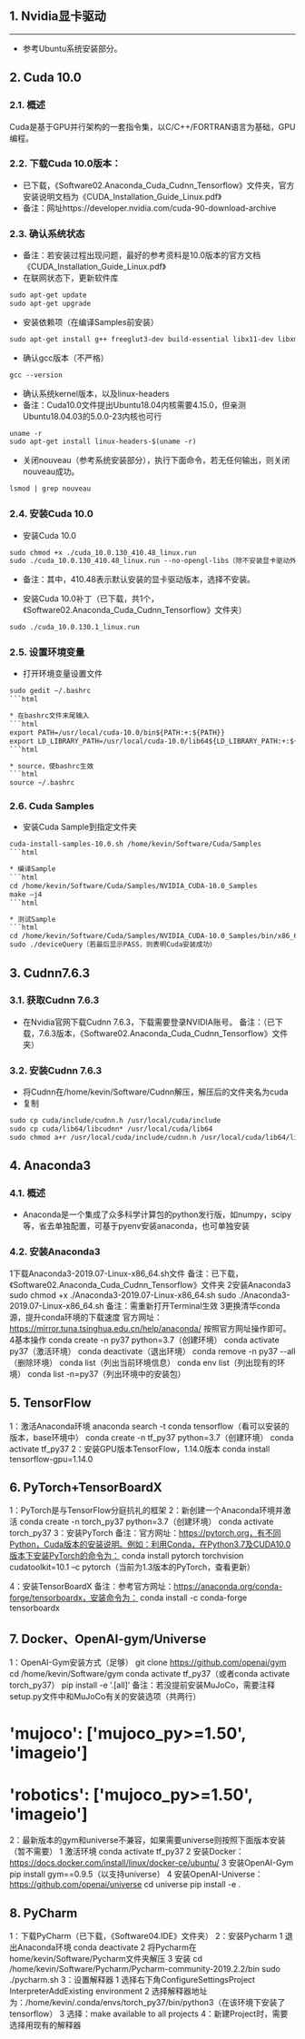## 1. Nvidia显卡驱动
----------
* 参考Ubuntu系统安装部分。


## 2. Cuda 10.0

### 2.1. 概述
Cuda是基于GPU并行架构的一套指令集，以C/C++/FORTRAN语言为基础，GPU编程。

### 2.2. 下载Cuda 10.0版本：
* 已下载，《Software02.Anaconda_Cuda_Cudnn_Tensorflow》文件夹，官方安装说明文档为《CUDA_Installation_Guide_Linux.pdf》
* 备注：网址https://developer.nvidia.com/cuda-90-download-archive

### 2.3. 确认系统状态
* 备注：若安装过程出现问题，最好的参考资料是10.0版本的官方文档《CUDA_Installation_Guide_Linux.pdf》
* 在联网状态下，更新软件库
```html
sudo apt-get update
sudo apt-get upgrade
```

* 安装依赖项（在编译Samples前安装）
```html
sudo apt-get install g++ freeglut3-dev build-essential libx11-dev libxmu-dev libxi-dev libglu1-mesa libglu1-mesa-dev
```

* 确认gcc版本（不严格）
```html
gcc --version
```

* 确认系统kernel版本，以及linux-headers
* 备注：Cuda10.0文件提出Ubuntu18.04内核需要4.15.0，但亲测Ubuntu18.04.03的5.0.0-23内核也可行
```html
uname -r
sudo apt-get install linux-headers-$(uname -r)
```

* 关闭nouveau（参考系统安装部分），执行下面命令，若无任何输出，则关闭nouveau成功。
```html
lsmod | grep nouveau
```

### 2.4. 安装Cuda 10.0
* 安装Cuda 10.0
```html
sudo chmod +x ./cuda_10.0.130_410.48_linux.run
sudo ./cuda_10.0.130_410.48_linux.run --no-opengl-libs（除不安装显卡驱动外，其余按默认选择即可）
```

* 备注：其中，410.48表示默认安装的显卡驱动版本，选择不安装。

* 安装Cuda 10.0补丁（已下载，共1个，《Software02.Anaconda_Cuda_Cudnn_Tensorflow》文件夹）
```html
sudo ./cuda_10.0.130.1_linux.run
```

### 2.5. 设置环境变量
* 打开环境变量设置文件
```html
sudo gedit ~/.bashrc
```html

* 在bashrc文件末尾输入
```html
export PATH=/usr/local/cuda-10.0/bin${PATH:+:${PATH}}
export LD_LIBRARY_PATH=/usr/local/cuda-10.0/lib64${LD_LIBRARY_PATH:+:${LD_LIBRARY_PATH}}
```html

* source，使bashrc生效
```html
source ~/.bashrc
```

### 2.6. Cuda Samples
* 安装Cuda Sample到指定文件夹
```html
cuda-install-samples-10.0.sh /home/kevin/Software/Cuda/Samples
```html

* 编译Sample
```html
cd /home/kevin/Software/Cuda/Samples/NVIDIA_CUDA-10.0_Samples
make –j4
```html

* 测试Sample
```html
cd /home/kevin/Software/Cuda/Samples/NVIDIA_CUDA-10.0_Samples/bin/x86_64/linux/release
sudo ./deviceQuery（若最后显示PASS，则表明Cuda安装成功）
```

## 3. Cudnn7.6.3

### 3.1. 获取Cudnn 7.6.3
* 在Nvidia官网下载Cudnn 7.6.3，下载需要登录NVIDIA账号。
备注：（已下载，7.6.3版本，《Software02.Anaconda_Cuda_Cudnn_Tensorflow》文件夹）

### 3.2. 安装Cudnn 7.6.3
* 将Cudnn在/home/kevin/Software/Cudnn解压，解压后的文件夹名为cuda
* 复制
```html
sudo cp cuda/include/cudnn.h /usr/local/cuda/include
sudo cp cuda/lib64/libcudnn* /usr/local/cuda/lib64
sudo chmod a+r /usr/local/cuda/include/cudnn.h /usr/local/cuda/lib64/libcudnn*
```

## 4. Anaconda3
### 4.1. 概述
* Anaconda是一个集成了众多科学计算包的python发行版，如numpy，scipy等，省去单独配置，可基于pyenv安装anaconda，也可单独安装

### 4.2. 安装Anaconda3
1下载Anaconda3-2019.07-Linux-x86_64.sh文件
备注：已下载，《Software02.Anaconda_Cuda_Cudnn_Tensorflow》文件夹
2安装Anaconda3
sudo chmod +x ./Anaconda3-2019.07-Linux-x86_64.sh
sudo ./Anaconda3-2019.07-Linux-x86_64.sh
备注：需重新打开Terminal生效
3更换清华conda源，提升conda环境的下载速度
官方网址：https://mirror.tuna.tsinghua.edu.cn/help/anaconda/
按照官方网址操作即可。
4基本操作
conda create -n py37 python=3.7（创建环境）
conda activate py37（激活环境）
conda deactivate（退出环境）
conda remove -n py37 --all（删除环境）
conda list（列出当前环境信息）
conda env list（列出现有的环境）
conda list -n=py37（列出环境中的安装包）

## 5. TensorFlow
1：激活Anaconda环境
anaconda search -t conda tensorflow（看可以安装的版本，base环境中）
conda create -n tf_py37 python=3.7（创建环境）
conda activate tf_py37
2：安装GPU版本TensorFlow，1.14.0版本
conda install tensorflow-gpu=1.14.0


## 6. PyTorch+TensorBoardX
1：PyTorch是与TensorFlow分庭抗礼的框架
2：新创建一个Anaconda环境并激活
conda create -n torch_py37 python=3.7（创建环境）
conda activate torch_py37
3：安装PyTorch
备注：官方网址：https://pytorch.org，有不同Python，Cuda版本的安装说明。例如：利用Conda，在Python3.7及CUDA10.0版本下安装PyTorch的命令为：
conda install pytorch torchvision cudatoolkit=10.1 –c pytorch（当前为1.3版本的PyTorch，查看更新）

4：安装TensorBoardX
备注：参考官方网址：https://anaconda.org/conda-forge/tensorboardx，安装命令为：
conda install -c conda-forge tensorboardx

## 7. Docker、OpenAI-gym/Universe
1：OpenAI-Gym安装方式（足够）
git clone https://github.com/openai/gym
cd /home/kevin/Software/gym
conda activate tf_py37（或者conda activate torch_py37）
pip install -e ‘.[all]’
备注：若没提前安装MuJoCo，需要注释setup.py文件中和MuJoCo有关的安装选项（共两行）
# 'mujoco': ['mujoco_py>=1.50', 'imageio']
# 'robotics': ['mujoco_py>=1.50', 'imageio']
2：最新版本的gym和universe不兼容，如果需要universe则按照下面版本安装（暂不需要）
1  激活环境
conda activate tf_py37
2  安装Docker：https://docs.docker.com/install/linux/docker-ce/ubuntu/
3  安装OpenAI-Gym
pip install gym==0.9.5（以支持universe）
4  安装OpenAI-Universe：https://github.com/openai/universe
cd universe
pip install -e .

## 8. PyCharm
1：下载PyCharm（已下载，《Software04.IDE》文件夹）
2：安装Pycharm
1  退出Anaconda环境
conda deactivate
2  将Pycharm在home/kevin/Software/Pycharm文件夹解压
3  安装
cd /home/kevin/Software/Pycharm/Pycharm-community-2019.2.2/bin
sudo ./pycharm.sh
3：设置解释器
1  选择右下角ConfigureSettingsProject InterpreterAddExisting environment
2  选择解释器地址为：/home/kevin/.conda/envs/torch_py37/bin/python3（在该环境下安装了tensorflow）
3  选择：make available to all projects
4：新建Project时，需要选择用现有的解释器

